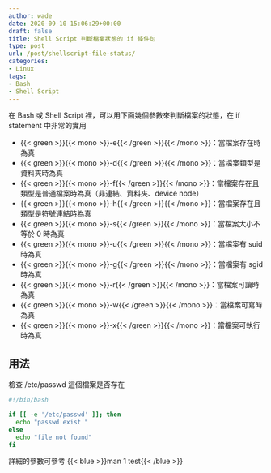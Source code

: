 ```yaml
---
author: wade
date: 2020-09-10 15:06:29+00:00
draft: false
title: Shell Script 判斷檔案狀態的 if 條件句
type: post
url: /post/shellscript-file-status/
categories:
- Linux
tags:
- Bash
- Shell Script
---
```


在 Bash 或 Shell Script 裡，可以用下面幾個參數來判斷檔案的狀態，在 if statement 中非常的實用

* {{< green >}}{{< mono >}}-e{{< /green >}}{{< /mono >}}：當檔案存在時為真
* {{< green >}}{{< mono >}}-d{{< /green >}}{{< /mono >}}：當檔案類型是資料夾時為真
* {{< green >}}{{< mono >}}-f{{< /green >}}{{< /mono >}}：當檔案存在且類型是普通檔案時為真（非連結、資料夾、device node）
* {{< green >}}{{< mono >}}-h{{< /green >}}{{< /mono >}}：當檔案存在且類型是符號連結時為真
* {{< green >}}{{< mono >}}-s{{< /green >}}{{< /mono >}}：當檔案大小不等於 0 時為真
* {{< green >}}{{< mono >}}-u{{< /green >}}{{< /mono >}}：當檔案有 suid 時為真
* {{< green >}}{{< mono >}}-g{{< /green >}}{{< /mono >}}：當檔案有 sgid 時為真
* {{< green >}}{{< mono >}}-r{{< /green >}}{{< /mono >}}：當檔案可讀時為真
* {{< green >}}{{< mono >}}-w{{< /green >}}{{< /mono >}}：當檔案可寫時為真
* {{< green >}}{{< mono >}}-x{{< /green >}}{{< /mono >}}：當檔案可執行時為真


## 用法

檢查 /etc/passwd 這個檔案是否存在

```bash
#!/bin/bash

if [[ -e '/etc/passwd' ]]; then
  echo "passwd exist "
else
  echo "file not found"
fi
```

詳細的參數可參考 {{< blue >}}man 1 test{{< /blue >}}
